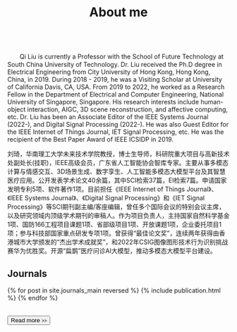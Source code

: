 ﻿---
permalink: /
title: "About me"
excerpt: "About me"
author_profile: true
redirect_from: 
  - /about/
  - /about.html
---

<br />
　　Qi Liu is currently a Professor with the School of Future Technology at South China University of Technology. Dr. Liu received the Ph.D degree in Electrical Engineering from City University of Hong Kong, Hong Kong, China, in 2019. During 2018 - 2019, he was a Visiting Scholar at University of California Davis, CA, USA. From 2019 to 2022, he worked as a Research Fellow in the Department of Electrical and Computer Engineering, National University of Singapore, Singapore. His research interests include human-object interaction, AIGC, 3D scene reconstruction, and affective computing, etc. Dr. Liu has been an Associate Editor of the IEEE Systems Journal (2022-), and Digital Signal Processing (2022-). He was also Guest Editor for the IEEE Internet of Things Journal, IET Signal Processing, etc. He was the recipient of the Best Paper Award of IEEE ICSIDP in 2019. 

   刘琦，华南理工大学未来技术学院教授，博士生导师，科研院重大项目与高新技术处副处长(挂职)，IEEE高级会员，广东省人工智能协会智库专家。主要从事多模态计算与情感交互、3D场景生成、数字孪生、人工智能多模态大模型平台及其智慧医疗应用。公开发表学术论文40余篇，其中SCI检索37篇，EI检索7篇。申请国家发明专利5项、软件著作1项。目前担任《IEEE Internet of Things Journal》、《IEEE Systems Journal》、《Digital Signal Processing》和《IET Signal Processing》等SCI期刊副主编/客座编辑，曾任多个国际会议的特别会议主席，以及研究领域内顶级学术期刊的审稿人。作为项目负责人，主持国家自然科学基金1项、国防166工程项目课题1项、省部级项目1项、开放课题1项，企业委托项目1项；参与科技部国家重点研发专项1项。曾获得“最佳论文奖”，连续两年获得由香港城市大学颁发的“杰出学术成就奖”，和2022年CSIG图像图形技术行为识别挑战赛华为优胜奖。开源“扁鹊”医疗问诊AI大模型，推动多模态大模型平台建设。

Journals
----------
<div>
  <table>
  {% for post in site.journals_main reversed %}
    <tr>{% include publication.html %}</tr>
  {% endfor %}
  </table>
   <a href="/journals/">
    <button class="btn btn--readmore">Read more <font size="1">>></font></button>
  </a>
</div>

<!-- <div margin-bottom:100px>
  <a href="/journals/">
    <button class="btn btn--readmore">Read more <font size="1">>></font></button>
  </a>
</div>  -->




